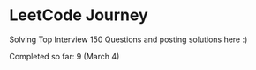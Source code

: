# LeetCode Journey

Solving Top Interview 150 Questions and posting solutions here :)

Completed so far: 9 (March 4)
